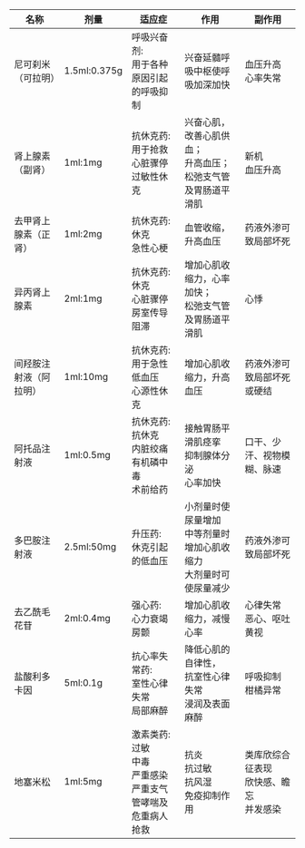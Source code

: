 | 名称                   | 剂量         | 适应症                                                       | 作用                                                         | 副作用                                           |
| ---------------------- | ------------ | ------------------------------------------------------------ | ------------------------------------------------------------ | ------------------------------------------------ |
| 尼可刹米（可拉明）     | 1.5ml:0.375g | 呼吸兴奋剂:<br />用于各种原因引起的呼吸抑制                  | 兴奋延髓呼吸中枢使呼吸加深加快                               | 血压升高<br />心率失常                           |
| 肾上腺素（副肾）       | 1ml:1mg      | 抗休克药:<br />用于抢救心脏骤停<br />过敏性休克              | 兴奋心肌，改善心肌供血；<br />升高血压；<br />松弛支气管及胃肠道平滑肌 | 新机<br />血压升高                               |
| 去甲肾上腺素（正肾）   | 1ml:2mg      | 抗休克药:<br />休克<br />急性心梗                            | 血管收缩，升高血压                                           | 药液外渗可致局部坏死                             |
| 异丙肾上腺素           | 2ml:1mg      | 抗休克药:<br />休克<br />心脏骤停<br />房室传导阻滞          | 增加心肌收缩力，心率加快；<br />松弛支气管及胃肠道平滑肌     | 心悸                                             |
| 间羟胺注射液（阿拉明） | 1ml:10mg     | 抗休克药:<br />用于急性低血压<br />心源性休克                | 增加心肌收缩力，升高血压                                     | 药液外渗可致局部坏死或硬结                       |
| 阿托品注射液           | 1ml:0.5mg    | 抗休克药:<br />抗休克<br />内脏绞痛<br />有机磷中毒<br />术前给药 | 接触胃肠平滑肌痉挛<br />抑制腺体分泌<br />心率加快           | 口干、少汗、视物模糊、脉速                       |
| 多巴胺注射液           | 2.5ml:50mg   | 升压药:<br />休克引起的低血压                                | 小剂量时使尿量增加<br />中等剂量时增加心肌收缩力<br />大剂量时可使尿量减少 | 药液外渗可致局部坏死                             |
| 去乙酰毛花苷           | 2ml:0.4mg    | 强心药:<br />心力衰竭<br />房颤                              | 增加心肌收缩力，减慢心率                                     | 心律失常<br />恶心、呕吐<br />黄视               |
| 盐酸利多卡因           | 5ml:0.1g     | 抗心率失常药:<br />室性心律失常<br />局部麻醉                | 降低心肌的自律性，<br />抗室性心律失常<br />浸润及表面麻醉   | 呼吸抑制<br />柑橘异常                           |
| 地塞米松               | 1ml:5mg      | 激素类药:<br />过敏<br />中毒<br />严重感染<br />严重支气管哮喘及危重病人抢救 | 抗炎<br />抗过敏<br />抗风湿<br />免疫抑制作用               | 类库欣综合征表现<br />欣快感、瞻忘<br />并发感染 |

